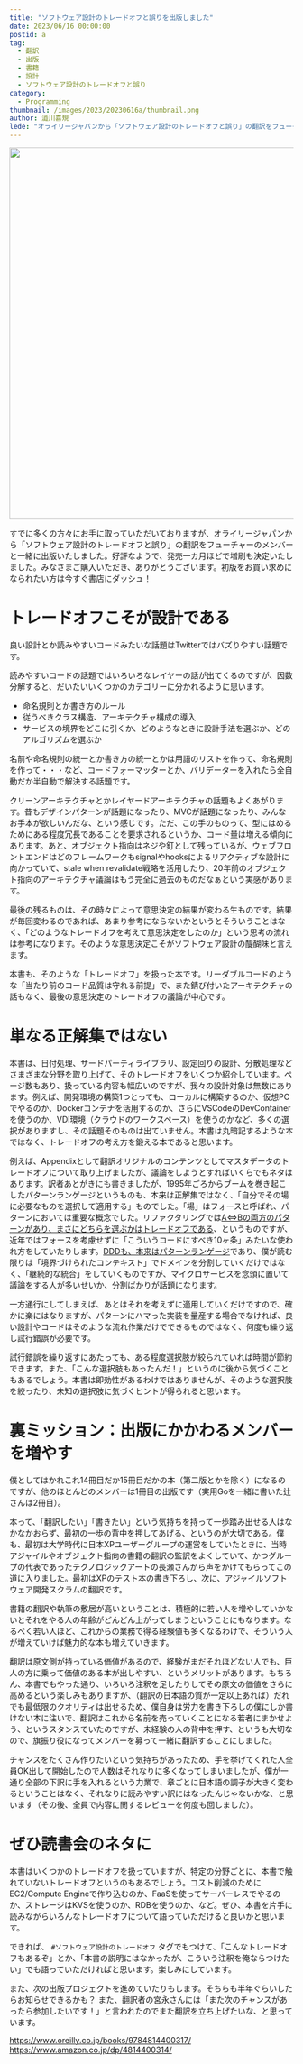 ```yaml
---
title: "ソフトウェア設計のトレードオフと誤りを出版しました"
date: 2023/06/16 00:00:00
postid: a
tag:
  - 翻訳
  - 出版
  - 書籍
  - 設計
  - ソフトウェア設計のトレードオフと誤り
category:
  - Programming
thumbnail: /images/2023/20230616a/thumbnail.png
author: 澁川喜規
lede: "オライリージャパンから「ソフトウェア設計のトレードオフと誤り」の翻訳をフューチャーのメンバーと一緒に出版いたしました。好評なようで、発売一カ月ほどで増刷も決定いたしました。"
---
```

<img src="/images/2023/20230616a/image.png" alt="" width="516" height="660" loading="lazy">

すでに多くの方々にお手に取っていただいておりますが、オライリージャパンから「ソフトウェア設計のトレードオフと誤り」の翻訳をフューチャーのメンバーと一緒に出版いたしました。好評なようで、発売一カ月ほどで増刷も決定いたしました。みなさまご購入いただき、ありがとうございます。初版をお買い求めになられたい方は今すぐ書店にダッシュ！

# トレードオフこそが設計である

良い設計とか読みやすいコードみたいな話題はTwitterではバズりやすい話題です。

読みやすいコードの話題ではいろいろなレイヤーの話が出てくるのですが、因数分解すると、だいたいいくつかのカテゴリーに分かれるように思います。

* 命名規則とか書き方のルール
* 従うべきクラス構造、アーキテクチャ構成の導入
* サービスの境界をどこに引くか、どのようなときに設計手法を選ぶか、どのアルゴリズムを選ぶか

名前や命名規則の統一とか書き方の統一とかは用語のリストを作って、命名規則を作って・・・など、コードフォーマッターとか、バリデーターを入れたら全自動だか半自動で解決する話題です。

クリーンアーキテクチャとかレイヤードアーキテクチャの話題もよくあがります。昔もデザインパターンが話題になったり、MVCが話題になったり、みんなお手本が欲しいんだな、という感じです。ただ、この手のものって、型にはめるためにある程度冗長であることを要求されるというか、コード量は増える傾向にあります。あと、オブジェクト指向はネジや釘として残っているが、ウェブフロントエンドはどのフレームワークもsignalやhooksによるリアクティブな設計に向かっていて、stale when revalidate戦略を活用したり、20年前のオブジェクト指向のアーキテクチャ議論はもう完全に過去のものだなぁという実感があります。

最後の残るものは、その時々によって意思決定の結果が変わる生ものです。結果が毎回変わるのであれば、あまり参考にならないかというとそういうことはなく、「どのようなトレードオフを考えて意思決定をしたのか」という思考の流れは参考になります。そのような意思決定こそがソフトウェア設計の醍醐味と言えます。

本書も、そのような「トレードオフ」を扱った本です。リーダブルコードのような「当たり前のコード品質は守れる前提」で、また錆び付いたアーキテクチャの話もなく、最後の意思決定のトレードオフの議論が中心です。

# 単なる正解集ではない

本書は、日付処理、サードパーティライブラリ、設定回りの設計、分散処理などさまざまな分野を取り上げて、そのトレードオフをいくつか紹介しています。ページ数もあり、扱っている内容も幅広いのですが、我々の設計対象は無数にあります。例えば、開発環境の構築1つとっても、ローカルに構築するのか、仮想PCでやるのか、Dockerコンテナを活用するのか、さらにVSCodeのDevContainerを使うのか、VDI環境（クラウドのワークスペース）を使うのかなど、多くの選択がありますし、その話題そのものは出ていません。本書は丸暗記するような本ではなく、トレードオフの考え方を鍛える本であると思います。

例えば、Appendixとして翻訳オリジナルのコンテンツとしてマスタデータのトレードオフについて取り上げましたが、議論をしようとすればいくらでもネタはあります。訳者あとがきにも書きましたが、1995年ごろからブームを巻き起こしたパターンランゲージというものも、本来は正解集ではなく、「自分でその場に必要なものを選択して適用する」ものでした。「場」はフォースと呼ばれ、パターンにおいては重要な概念でした。リファクタリングでは[A⇔Bの両方のパターンがあり、まさにどちらを選ぶかはトレードオフである](https://future-architect.github.io/articles/20220425a/)、というものですが、近年ではフォースを考慮せずに「こういうコードにすべき10ヶ条」みたいな使われ方をしていたりします。[DDDも、本来はパターンランゲージ](https://future-architect.github.io/articles/20220610a/
)であり、僕が読む限りは「境界づけられたコンテキスト」でドメインを分割していくだけではなく、「継続的な統合」をしていくものですが、マイクロサービスを念頭に置いて議論をする人が多いせいか、分割ばかりが話題になります。

一方通行にしてしまえば、あとはそれを考えずに適用していくだけですので、確かに楽にはなりますが、パターンにハマった実装を量産する場合でなければ、良い設計やコードはそのような流れ作業だけでできるものではなく、何度も繰り返し試行錯誤が必要です。

試行錯誤を繰り返すにあたっても、ある程度選択肢が絞られていれば時間が節約できます。また、「こんな選択肢もあったんだ！」というのに後から気づくこともあるでしょう。本書は即効性があるわけではありませんが、そのような選択肢を絞ったり、未知の選択肢に気づくヒントが得られると思います。

# 裏ミッション：出版にかかわるメンバーを増やす

僕としてはかれこれ14冊目だか15冊目だかの本（第二版とかを除く）になるのですが、他のほとんどのメンバーは1冊目の出版です（実用Goを一緒に書いた辻さんは2冊目）。

本って、「翻訳したい」「書きたい」という気持ちを持って一歩踏み出せる人はなかなかおらず、最初の一歩の背中を押してあげる、というのが大切である。僕も、最初は大学時代に日本XPユーザーグループの運営をしていたときに、当時アジャイルやオブジェクト指向の書籍の翻訳の監訳をよくしていて、かつグループの代表であったテクノロジックアートの長瀬さんから声をかけてもらってこの道に入りました。最初はXPのテスト本の書き下ろし、次に、アジャイルソフトウェア開発スクラムの翻訳です。

書籍の翻訳や執筆の敷居が高いということは、積極的に若い人を増やしていかないとそれをやる人の年齢がどんどん上がってしまうということにもなります。なるべく若い人ほど、これからの業務で得る経験値も多くなるわけで、そういう人が増えていけば魅力的な本も増えていきます。

翻訳は原文側が持っている価値があるので、経験がまだそれほどない人でも、巨人の方に乗って価値のある本が出しやすい、というメリットがあります。もちろん、本書でもやった通り、いろいろ注釈を足したりしてその原文の価値をさらに高めるという楽しみもありますが、（翻訳の日本語の質が一定以上あれば）だれでも最低限のクオリティは出せるため、僕自身は労力を書き下ろしの僕にしか書けない本に注いで、翻訳はこれから名前を売っていくことになる若者にまかせよう、というスタンスでいたのですが、未経験の人の背中を押す、というも大切なので、旗振り役になってメンバーを募って一緒に翻訳することにしました。

チャンスをたくさん作りたいという気持ちがあったため、手を挙げてくれた人全員OK出して開始したので人数はそれなりに多くなってしまいましたが、僕が一通り全部の下訳に手を入れるという力業で、章ごとに日本語の調子が大きく変わるということはなく、それなりに読みやすい訳にはなったんじゃないかな、と思います（その後、全員で内容に関するレビューを何度も回しました）。

# ぜひ読書会のネタに

本書はいくつかのトレードオフを扱っていますが、特定の分野ごとに、本書で触れていないトレードオフというのもあるでしょう。コスト削減のためにEC2/Compute Engineで作り込むのか、FaaSを使ってサーバーレスでやるのか、ストレージはKVSを使うのか、RDBを使うのか、など。ぜひ、本書を片手に読みながらいろんなトレードオフについて語っていただけると良いかと思います。

できれば、 ``#ソフトウェア設計のトレードオフ`` タグでもつけて、「こんなトレードオフもあるぞ」とか、「本書の説明にはなかったが、こういう注釈を俺ならつけたい」でも語っていただければと思います。楽しみにしています。

また、次の出版プロジェクトを進めていたりもします。そちらも半年ぐらいしたらお知らせできるかも？ また、翻訳者の宮永さんには「また次のチャンスがあったら参加したいです！」と言われたのでまた翻訳を立ち上げたいな、と思っています。

https://www.oreilly.co.jp/books/9784814400317/
https://www.amazon.co.jp/dp/4814400314/
